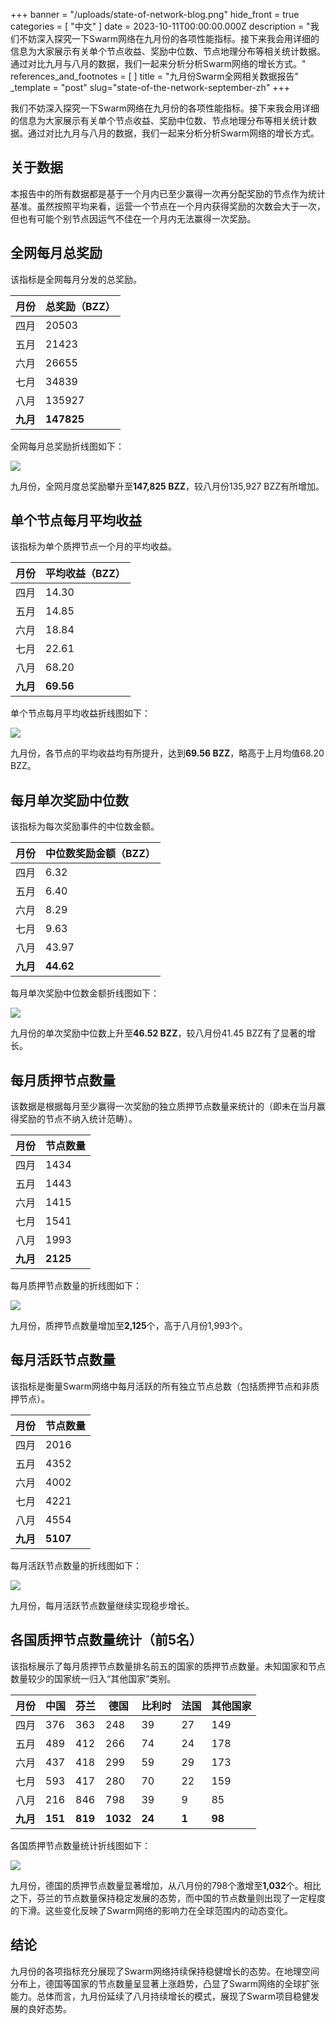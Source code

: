 +++
banner = "/uploads/state-of-network-blog.png"
hide_front = true
categories = [ "中文" ]
date = 2023-10-11T00:00:00.000Z
description = "我们不妨深入探究一下Swarm网络在九月份的各项性能指标。接下来我会用详细的信息为大家展示有关单个节点收益、奖励中位数、节点地理分布等相关统计数据。通过对比九月与八月的数据，我们一起来分析分析Swarm网络的增长方式。"
references_and_footnotes = [ ]
title = "九月份Swarm全网相关数据报告"
_template = "post"
slug="state-of-the-network-september-zh"
+++


我们不妨深入探究一下Swarm网络在九月份的各项性能指标。接下来我会用详细的信息为大家展示有关单个节点收益、奖励中位数、节点地理分布等相关统计数据。通过对比九月与八月的数据，我们一起来分析分析Swarm网络的增长方式。

## 关于数据

本报告中的所有数据都是基于一个月内已至少赢得一次再分配奖励的节点作为统计基准。虽然按照平均来看，运营一个节点在一个月内获得奖励的次数会大于一次，但也有可能个别节点因运气不佳在一个月内无法赢得一次奖励。

## 全网每月总奖励

该指标是全网每月分发的总奖励。

| **月份** | **总奖励（BZZ）** |
| -------- | -------- |
| 四月     | 20503     |
| 五月     | 21423     |
| 六月     | 26655     |
| 七月     | 34839     |
| 八月     | 135927    |
| **九月**     | **147825**    |

全网每月总奖励折线图如下：

![](https://hackmd.io/_uploads/rkumWMX-T.png)

九月份，全网月度总奖励攀升至**147,825 BZZ**，较八月份135,927 BZZ有所增加。

## 单个节点每月平均收益

该指标为单个质押节点一个月的平均收益。

| **月份** | **平均收益（BZZ）** |
| -------- | -------- |
| 四月     | 14.30     |
| 五月     | 14.85     |
| 六月     | 18.84     |
| 七月     | 22.61     |
| 八月     | 68.20    |
| **九月**     | **69.56**    |

单个节点每月平均收益折线图如下：

![](https://hackmd.io/_uploads/rJYHbzX-p.png)

九月份，各节点的平均收益均有所提升，达到**69.56 BZZ**，略高于上月均值68.20 BZZ。

## 每月单次奖励中位数

该指标为每次奖励事件的中位数金额。

| **月份** | **中位数奖励金额（BZZ）** |
| -------- | -------- |
| 四月     | 6.32     |
| 五月     | 6.40     |
| 六月     | 8.29     |
| 七月     | 9.63     |
| 八月     | 43.97    |
| **九月**     | **44.62**    |

每月单次奖励中位数金额折线图如下：

![](https://hackmd.io/_uploads/S1yw-Mmb6.png)

九月份的单次奖励中位数上升至**46.52 BZZ**，较八月份41.45 BZZ有了显著的增长。

## 每月质押节点数量

该数据是根据每月至少赢得一次奖励的独立质押节点数量来统计的（即未在当月赢得奖励的节点不纳入统计范畴）。

| **月份** | **节点数量** |
| -------- | -------- |
| 四月     | 1434     |
| 五月     | 1443     |
| 六月     | 1415     |
| 七月     | 1541     |
| 八月     | 1993    |
| **九月**     | **2125**    |

每月质押节点数量的折线图如下：

![](https://hackmd.io/_uploads/ryd_Zfmb6.png)

九月份，质押节点数量增加至**2,125**个，高于八月份1,993个。

## 每月活跃节点数量

该指标是衡量Swarm网络中每月活跃的所有独立节点总数（包括质押节点和非质押节点）。

| **月份** | **节点数量** |
| -------- | ------------ |
| 四月     | 2016         |
| 五月     | 4352         |
| 六月     | 4002         |
| 七月     | 4221         |
| 八月     | 4554         |
| **九月** | **5107**    |

每月活跃节点数量的折线图如下：

![](https://hackmd.io/_uploads/SJCfia7-a.png)

九月份，每月活跃节点数量继续实现稳步增长。

## 各国质押节点数量统计（前5名）

该指标展示了每月质押节点数量排名前五的国家的质押节点数量。未知国家和节点数量较少的国家统一归入“其他国家”类别。

| **月份** | **中国** | **芬兰** | **德国** | **比利时** | **法国** | **其他国家** |
| -------- | -------- | -------- | -------- | -------- | -------- |-------- |
| 四月     | 376     | 363     | 248     | 39     | 27     |149     |
| 五月     | 489     | 412     | 266     | 74     | 24     |178     |
| 六月     | 437     | 418     | 299     | 59     | 29     |173     |
| 七月     | 593     | 417     | 280     | 70     | 22     |159     |
| 八月     | 216     | 846     | 798     | 39     | 9     |85     |
| **九月**     | **151**     | **819**     | **1032**     | **24**     | **1**    |**98**     |

各国质押节点数量统计折线图如下：

![](https://hackmd.io/_uploads/rJmWjkN-6.png)

九月份，德国的质押节点数量显著增加，从八月份的798个激增至**1,032**个。相比之下，芬兰的节点数量保持稳定发展的态势，而中国的节点数量则出现了一定程度的下滑。这些变化反映了Swarm网络的影响力在全球范围内的动态变化。

## 结论

九月份的各项指标充分展现了Swarm网络持续保持稳健增长的态势。在地理空间分布上，德国等国家的节点数量呈显著上涨趋势，凸显了Swarm网络的全球扩张能力。总体而言，九月份延续了八月持续增长的模式，展现了Swarm项目稳健发展的良好态势。


